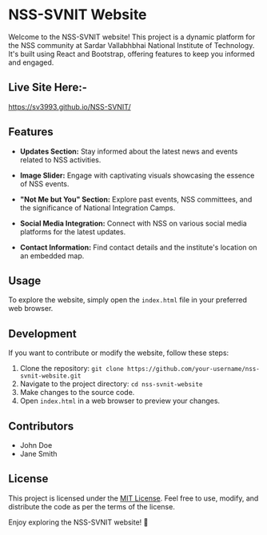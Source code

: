 # NSS-SVNIT Website

Welcome to the NSS-SVNIT website! This project is a dynamic platform for the NSS community at Sardar Vallabhbhai National Institute of Technology. It's built using React and Bootstrap, offering features to keep you informed and engaged.


## Live Site Here:- 
https://sv3993.github.io/NSS-SVNIT/

## Features

- **Updates Section:** Stay informed about the latest news and events related to NSS activities.

- **Image Slider:** Engage with captivating visuals showcasing the essence of NSS events.

- **"Not Me but You" Section:** Explore past events, NSS committees, and the significance of National Integration Camps.

- **Social Media Integration:** Connect with NSS on various social media platforms for the latest updates.

- **Contact Information:** Find contact details and the institute's location on an embedded map.

## Usage

To explore the website, simply open the `index.html` file in your preferred web browser.

## Development

If you want to contribute or modify the website, follow these steps:

1. Clone the repository: `git clone https://github.com/your-username/nss-svnit-website.git`
2. Navigate to the project directory: `cd nss-svnit-website`
3. Make changes to the source code.
4. Open `index.html` in a web browser to preview your changes.

## Contributors

- John Doe
- Jane Smith

## License

This project is licensed under the [MIT License](LICENSE). Feel free to use, modify, and distribute the code as per the terms of the license.

Enjoy exploring the NSS-SVNIT website! 🚀
